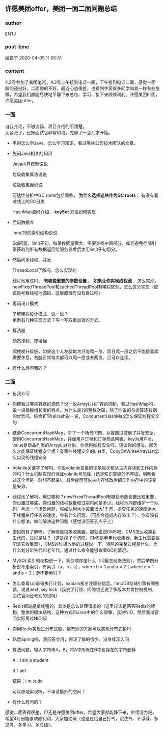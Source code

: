 ## 许愿美团offer，美团一面二面问题总结
### author 
ENTJ
### post-time 

编辑于  2020-04-05 11:06:31
### content 
<div class="post-topic-des nc-post-content">
 <p>
  4.2号参加了美团笔试，4.3号上午接到电话一面，下午接到电话二面，感觉一面聊的还挺好，二面聊的不好。最近心态很差，也看到牛客很多同学和我一样有些急躁，希望我们都能尽快地平静下来总结、学习，接下来顺顺利利。许愿美团hr面，许愿美团offer。
 </p>
 <h3>
  一面
 </h3>
 <p>
  自我介绍，不够流畅，项目介绍的不清楚。
  <br/>
  太紧张了，还好面试官非常和蔼，先聊了一会儿才开始。
 </p>
 <ul>
  <li>
   <p>
    平时怎么学Java、怎么学习知识，看过哪些公司技术团队的文章。
   </p>
  </li>
  <li>
   <p>
    先问Java相关的知识
   </p>
   <p>
    Java内存模型说说
   </p>
   <p>
    垃圾收集算法说说
   </p>
   <p>
    垃圾收集器说说
   </p>
   <p>
    可达性分析中GC roots包括哪些，
    <strong>
     为什么选择这些作为GC roots
    </strong>
    ，有没有看过线上的GC日志
   </p>
   <p>
    HashMap源码介绍，
    <strong>
     keySet
    </strong>
    方法如何实现
   </p>
  </li>
 </ul>
 <ul>
  <li>
   <p>
    后问数据库
   </p>
   <p>
    InnoDB的索引结构说说
   </p>
   <p>
    Sql问题，limit子句，如果数据量很大，需要查找中间部分，如何避免存储引擎获取到所有数据返回给服务器曾后才用limit子句切分。
   </p>
  </li>
 </ul>
 <ul>
  <li>
   <p>
    然后问多线程、并发
   </p>
   <p>
    ThreadLocal了解吗，怎么实现的
   </p>
   <p>
    线程池用过吗，
    <strong>
     有哪些重要的参数设置
    </strong>
    ，
    <strong>
     如果让你实现线程池
    </strong>
    ，怎么实现，newFixedThreadPool和cachedThreadPool有哪些区别，怎么区分实现（应该是考察线程池源码、底层原理有没有看过吧）
   </p>
  </li>
 </ul>
 <ul>
  <li>
   <p>
    再问设计模式
   </p>
   <p>
    了解哪些设计模式，说一说？
    <br/>
    单例有几种实现方式？写一写双重加锁的方式。
   </p>
  </li>
 </ul>
 <ul>
  <li>
   <p>
    算法题
   </p>
   <p>
    动态规划，爬楼梯
   </p>
   <p>
    爬楼梯升级版，如果这个人左腿每次只能爬一层，而且爬一层之后不能接着爬需要休息，右腿正常每次都可以爬一层或者两层，且可以连续。
   </p>
  </li>
 </ul>
 <ul>
  <li>
   有什么想问我的？
  </li>
 </ul>
 <h3>
  二面
 </h3>
 <ul>
  <li>
   <p>
    自我介绍
   </p>
  </li>
  <li>
   <p>
    你都看过哪些容器的源码？说一说ArrayList扩容的机制，看过HashMap吗，说一说桶数组长度的特点，为什么是2的整数次幂，除了你说的与运算还有别的优势吗，结合扩容reHash说一说，ConcurrentHashMap怎么保证线程安全的
   </p>
  </li>
 </ul>
 <ul>
  <li>
   结合ConcurrentHashMap，举了一个场景问题，从容器过渡到了并发安全，使用ConcurrentHashMap，存储用户订单和订单商品列表，key为用户id，value是商品列表的ArrayList对象，你觉得线程安全吗，谈谈你的想法，那怎么才能保证线程安全呢？有哪些线程安全的List类，CopyOnWriteArrayList怎么实现的线程安全
  </li>
 </ul>
 <ul>
  <li>
   Volatile关键字了解吗，你说volatile变量的读是每次都从主内存读到工作内存的吗？什么机制实现的保证volatile可见性（还是知识掌握的不牢固，明明看过这个但是一时想不起来），最后提示可以主内存修改后把工作内存中的该变量失效。
  </li>
 </ul>
 <ul>
  <li>
   线程池了解吗，用过哪种？newFixedThreadPool有哪些参数设置比较重要，你设置过哪些，你设置的线程数量和过期时间是多少。线程池内部维护一个队列，考虑一个场景问题，假如队列大小设置很大1千万，提交任务的速度远大于线程执行任务的速度，会有什么问题，（可能会造成内存溢出？），你有没有什么想法，如何解决这种问题（感觉没回答到点子上）
  </li>
 </ul>
 <ul>
  <li>
   虚拟机有了解吗，了解哪些垃圾收集器，那就说说CMS吧，CMS怎么收集新生代的，过程是啥？（这是挖了个坑吧，CMS是老年代收集器，新生代需要搭配其它收集器），CMS的垃圾收集的过程说一下，清除的完整过程是什么。为什么划分新生代和老年代。通过什么命令能够查看GC的情况。
  </li>
 </ul>
 <ul>
  <li>
   <p>
    MySQL索引的结构说一下，索引顺序是什么（问最左前缀法则），然后举例分析走不走索引，有索引（a，b，c），where b = 1 and a = 2；where c = 1 and a = 2；走不走索引？
   </p>
  </li>
  <li>
   <p>
    怎么查看sql语句执行计划，explain都关注哪些信息。InnoDB存储引擎有哪些锁，说说next_key lock（我说了行锁、间隙锁还说了多版本并发控制机制，面试官问还有别的锁吗）
   </p>
  </li>
 </ul>
 <ul>
  <li>
   <p>
    Redis都说是单线程的，具体是怎么处理请求的（这里应该是回答Redis的架构，整体的模块结构，这种方式和Java中的什么很像，我说NIO，然后面试官问实际用过NIO吗）
   </p>
  </li>
  <li>
   <p>
    你用Redis实现过分布式锁，那有别的方案可以实现分布式锁吗
   </p>
  </li>
 </ul>
 <ul>
  <li>
   <p>
    熟悉Spring吗，我回答会用，原理了解的很少，没继续深入问
   </p>
  </li>
  <li>
   <p>
    算法问题，输入字符串A，B，将A中所有在B中也存在的字符删掉
   </p>
   <p>
    A：I am a student
   </p>
   <p>
    B：aet
   </p>
   <p>
    结果：I m sudn
   </p>
   <p>
    可以原地实现吗，不申请额外的空间？
   </p>
  </li>
  <li>
   <p>
    有什么想问的？
   </p>
  </li>
 </ul>
 <p>
  感觉二面答得很差，但还是许愿美团offer，希望大家都能静下来，继续努力吧，希望4月份能够顺顺利利，大家加油啊（也是在给自己打气，沉住气、不浮躁、多思考、多学习、多总结）。
 </p>
</div>
